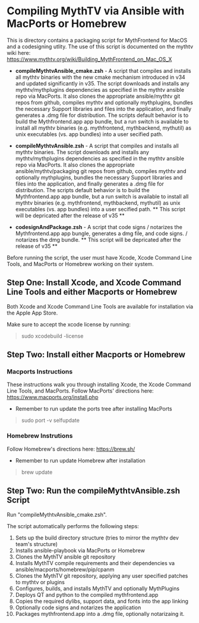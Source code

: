 # Compiling MythTV via Ansible with MacPorts or Homebrew
This is directory contains a packaging script for MythFrontend for MacOS and a codesigning utlity.
The use of this script is documented on the mythtv wiki here:
https://www.mythtv.org/wiki/Building_MythFrontend_on_Mac_OS_X

* **compileMythtvAnsible_cmake.zsh** - A script that compiles and installs all mythtv binaries with the new cmake mechanism introduced in v34 and updated significantly in v35. The script downloads and installs any mythtv/mythplugins dependencies as specified in the mythtv ansible repo via MacPorts.  It also clones the appropriate ansible/mythtv git repos from github, compiles mythtv and optionally mythplugins, bundles the necessary Support libraries and files into the application, and finally generates a .dmg file for distribution.  The scripts default behavior is to build the Mythfrontend.app app bundle, but a run switch is available to install all mythtv binaries (e.g. mythfrontend, mythbackend, mythutil) as unix executables (vs. app bundles) into a user secified path.

* **compileMythtvAnsible.zsh** - A script that compiles and installs all mythtv binaries. The script downloads and installs any mythtv/mythplugins dependencies as specified in the mythtv ansible repo via MacPorts.  It also clones the appropriate ansible/mythtv/packaging git repos from github, compiles mythtv and optionally mythplugins, bundles the necessary Support libraries and files into the application, and finally generates a .dmg file for distribution.  The scripts default behavior is to build the Mythfrontend.app app bundle, but a run switch is available to install all mythtv binaries (e.g. mythfrontend, mythbackend, mythutil) as unix executables (vs. app bundles) into a user secified path.
** This script will be depricated after the release of v35 **

* **codesignAndPackage.zsh** - A script that code signs / notarizes the Mythfrontend.app app bungle, generates a dmg file, and code signs. / notarizes the dmg bundle.
** This script will be depricated after the release of v35 **

Before running the script, the user must have Xcode, Xcode Command Line Tools, and MacPorts or Homebrew working on their system.

## Step One: Install Xcode, and Xcode Command Line Tools and either Macports or Homebrew
Both Xcode and Xcode Command Line Tools are available for installation via the Apple App Store.

Make sure to accept the xcode license by running:
>  sudo xcodebuild -license

## Step Two: Install either Macports or Homebrew
### Macports Instructions
These instructions walk you through installing Xcode, the Xcode Command Line Tools, and MacPorts.
Follow MacPorts' directions here: https://www.macports.org/install.php

* Remember to run update the ports tree after installing MacPorts
> sudo port -v selfupdate

### Homebrew Instrutions
Follow Homebrew's directions here: https://brew.sh/

* Remember to run update Homebrew after installation
> brew update

## Step Two: Run the compileMythtvAnsible.zsh Script
Run "compileMythtvAnsible_cmake.zsh".

The script automatically performs the following steps:
1. Sets up the build directory structure (tries to mirror the mythtv dev team's structure)
1. Installs ansible-playbook via MacPorts or Homebrew
1. Clones the MythTV ansible git repository
1. Installs MythTV compile requirements and their dependencies va ansible/macports/homebrew/pip/cpanm
1. Clones the MythTV git repository, applying any user specified patches to mythtv or plugins
1. Configures, builds, and installs MythTV and optionally MythPlugins
1. Deploys QT and python to the compiled mythfrontend.app
1. Copies the required dylibs, support data, and fonts into the app linking
1. Optionally code signs and notarizes the application
1. Packages mythfrontend.app into a .dmg file, optionally notarizaing it.
